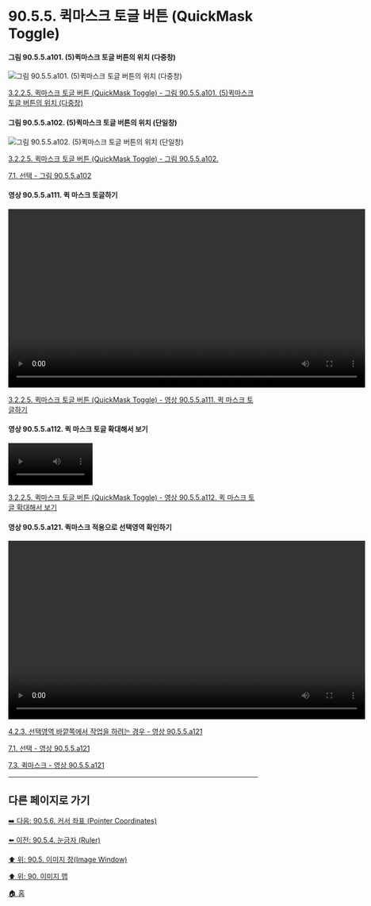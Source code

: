 # 90.5.5. 퀵마스크 토글 버튼 (QuickMask Toggle)

#### 그림 90.5.5.a101. (5)퀵마스크 토글 버튼의 위치 (다중창)
![그림 90.5.5.a101. (5)퀵마스크 토글 버튼의 위치 (다중창)](https://github.com/wonder13662/gimp/assets/15767104/0341cdc8-f2d5-4bd6-b1d6-ac591c1c22fb)

[3.2.2.5. 퀵마스크 토글 버튼 (QuickMask Toggle) - 그림 90.5.5.a101. (5)퀵마스크 토글 버튼의 위치 (다중창)](https://wonder13662.github.io/gimp/2.10.36_ko/03-02-02-image-windowx-05-quickmask-toggle.html#%EA%B7%B8%EB%A6%BC-9055a101-5%ED%80%B5%EB%A7%88%EC%8A%A4%ED%81%AC-%ED%86%A0%EA%B8%80-%EB%B2%84%ED%8A%BC%EC%9D%98-%EC%9C%84%EC%B9%98-%EB%8B%A4%EC%A4%91%EC%B0%BD)

#### 그림 90.5.5.a102. (5)퀵마스크 토글 버튼의 위치 (단일창)
![그림 90.5.5.a102. (5)퀵마스크 토글 버튼의 위치 (단일창)](https://github.com/wonder13662/gimp/assets/15767104/64879a12-f3e5-47ad-94da-f47653824bc6)

[3.2.2.5. 퀵마스크 토글 버튼 (QuickMask Toggle) - 그림 90.5.5.a102.](https://wonder13662.github.io/gimp/2.10.36_ko/03-02-02-image-windowx-05-quickmask-toggle.html#%EA%B7%B8%EB%A6%BC-9055a102-5%ED%80%B5%EB%A7%88%EC%8A%A4%ED%81%AC-%ED%86%A0%EA%B8%80-%EB%B2%84%ED%8A%BC%EC%9D%98-%EC%9C%84%EC%B9%98-%EB%8B%A8%EC%9D%BC%EC%B0%BD)

[7.1. 선택 - 그림 90.5.5.a102](https://wonder13662.github.io/gimp/2.10.36_ko/07-01-the-selection.html#%EA%B7%B8%EB%A6%BC-9055a102-5%ED%80%B5%EB%A7%88%EC%8A%A4%ED%81%AC-%ED%86%A0%EA%B8%80-%EB%B2%84%ED%8A%BC%EC%9D%98-%EC%9C%84%EC%B9%98-%EB%8B%A8%EC%9D%BC%EC%B0%BD)

#### 영상 90.5.5.a111. 퀵 마스크 토글하기
<video controls="controls" width="720" environment="MacOS:Sonoma 14.2.1 GIMP 2.10.36" src="https://github.com/wonder13662/gimp/assets/15767104/74f2db78-a06e-48d8-bcc7-7c99e3d57180"></video>

[3.2.2.5. 퀵마스크 토글 버튼 (QuickMask Toggle) - 영상 90.5.5.a111. 퀵 마스크 토글하기](https://wonder13662.github.io/gimp/2.10.36_ko/03-02-02-image-windowx-05-quickmask-toggle.html#%EC%98%81%EC%83%81-9055a111-%ED%80%B5-%EB%A7%88%EC%8A%A4%ED%81%AC-%ED%86%A0%EA%B8%80%ED%95%98%EA%B8%B0)

#### 영상 90.5.5.a112. 퀵 마스크 토글 확대해서 보기
<video controls="controls" width="170" environment="MacOS:Sonoma 14.2.1 GIMP 2.10.36" src="https://github.com/wonder13662/gimp/assets/15767104/2a4236c9-ff2d-4200-9ce6-6dc880a50a84"></video>

[3.2.2.5. 퀵마스크 토글 버튼 (QuickMask Toggle) - 영상 90.5.5.a112. 퀵 마스크 토글 확대해서 보기](https://wonder13662.github.io/gimp/2.10.36_ko/03-02-02-image-windowx-05-quickmask-toggle.html#%EC%98%81%EC%83%81-9055a112-%ED%80%B5-%EB%A7%88%EC%8A%A4%ED%81%AC-%ED%86%A0%EA%B8%80-%ED%99%95%EB%8C%80%ED%95%B4%EC%84%9C-%EB%B3%B4%EA%B8%B0)

#### 영상 90.5.5.a121. 퀵마스크 적용으로 선택영역 확인하기
<video controls="controls" width="720" environment="MacOS:Sonoma 14.2.1 GIMP 2.10.36" src="https://github.com/wonder13662/gimp/assets/15767104/ecb7111d-e19d-4959-bd35-65dd55af06a0"></video>

[4.2.3. 선택영역 바깥쪽에서 작업을 하려는 경우 - 영상 90.5.5.a121](https://wonder13662.github.io/gimp/2.10.36_ko/04-02-03-you-are-acting-outside-the-selection.html#%EC%98%81%EC%83%81-9055a121-%ED%80%B5%EB%A7%88%EC%8A%A4%ED%81%AC-%EC%A0%81%EC%9A%A9%EC%9C%BC%EB%A1%9C-%EC%84%A0%ED%83%9D%EC%98%81%EC%97%AD-%ED%99%95%EC%9D%B8%ED%95%98%EA%B8%B0)

[7.1. 선택 - 영상 90.5.5.a121](https://wonder13662.github.io/gimp/2.10.36_ko/07-01-the-selection.html#%EC%98%81%EC%83%81-9055a121-%ED%80%B5%EB%A7%88%EC%8A%A4%ED%81%AC-%EC%A0%81%EC%9A%A9%EC%9C%BC%EB%A1%9C-%EC%84%A0%ED%83%9D%EC%98%81%EC%97%AD-%ED%99%95%EC%9D%B8%ED%95%98%EA%B8%B0)

[7.3. 퀵마스크 - 영상 90.5.5.a121]()

***

## 다른 페이지로 가기

[➡️ 다음: 90.5.6. 커서 좌표 (Pointer Coordinates)](./90-05-06-pointer_coordinates.md)

[⬅️ 이전: 90.5.4. 눈금자 (Ruler)](./90-05-04-ruler.md)

[⬆️ 위: 90.5. 이미지 창(Image Window)](./90-05-00-image_window.md)

[⬆️ 위: 90. 이미지 맵](./90-00-image-map.md)

[🏠 홈](./00-home.md)